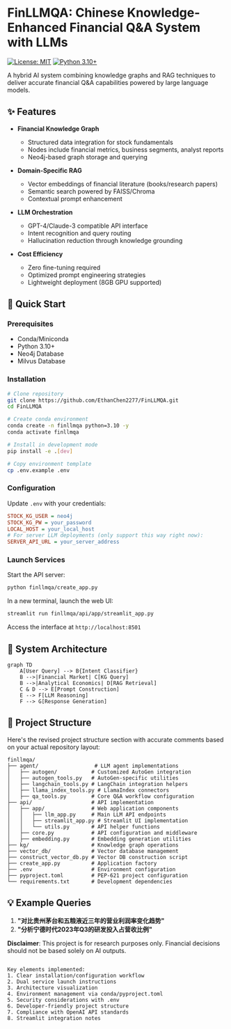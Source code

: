 # FinLLMQA: Chinese Knowledge-Enhanced Financial Q&A System with LLMs

[![License: MIT](https://img.shields.io/badge/License-MIT-yellow.svg)](https://opensource.org/licenses/MIT)
[![Python 3.10+](https://img.shields.io/badge/python-3.10+-blue.svg)](https://www.python.org/downloads/)

A hybrid AI system combining knowledge graphs and RAG techniques to deliver accurate financial Q&A capabilities powered by large language models.

## ✨ Features

- **Financial Knowledge Graph**
  - Structured data integration for stock fundamentals
  - Nodes include financial metrics, business segments, analyst reports
  - Neo4j-based graph storage and querying

- **Domain-Specific RAG**
  - Vector embeddings of financial literature (books/research papers)
  - Semantic search powered by FAISS/Chroma
  - Contextual prompt enhancement

- **LLM Orchestration**
  - GPT-4/Claude-3 compatible API interface
  - Intent recognition and query routing
  - Hallucination reduction through knowledge grounding

- **Cost Efficiency**
  - Zero fine-tuning required
  - Optimized prompt engineering strategies
  - Lightweight deployment (8GB GPU supported)

## 🚀 Quick Start

### Prerequisites
- Conda/Miniconda
- Python 3.10+
- Neo4j Database
- Milvus Database

### Installation
```bash
# Clone repository
git clone https://github.com/EthanChen2277/FinLLMQA.git
cd FinLLMQA

# Create conda environment
conda create -n finllmqa python=3.10 -y
conda activate finllmqa

# Install in development mode
pip install -e .[dev]

# Copy environment template
cp .env.example .env
```

### Configuration
Update `.env` with your credentials:
```ini
STOCK_KG_USER = neo4j
STOCK_KG_PW = your_password
LOCAL_HOST = your_local_host
# For server LLM deployments (only support this way right now):
SERVER_API_URL = your_server_address
```

### Launch Services
Start the API server:
```bash
python finllmqa/create_app.py
```

In a new terminal, launch the web UI:
```bash
streamlit run finllmqa/api/app/streamlit_app.py
```

Access the interface at `http://localhost:8501`

## 🧠 System Architecture

```mermaid
graph TD
    A[User Query] --> B{Intent Classifier}
    B -->|Financial Market| C[KG Query]
    B -->|Analytical Economics| D[RAG Retrieval]
    C & D --> E[Prompt Construction]
    E --> F[LLM Reasoning]
    F --> G[Response Generation]
```

## 📂 Project Structure
Here's the revised project structure section with accurate comments based on your actual repository layout:
```
finllmqa/
├── agent/                  # LLM agent implementations
│   ├── autogen/           # Customized AutoGen integration
│   ├── autogen_tools.py   # AutoGen-specific utilities
│   ├── langchain_tools.py # LangChain integration helpers
│   ├── llama_index_tools.py # LlamaIndex connectors
│   ├── qa_tools.py        # Core Q&A workflow configuration
├── api/                   # API implementation
│   ├── app/               # Web application components
│   │   ├── llm_app.py     # Main LLM API endpoints
│   │   ├── streamlit_app.py # Streamlit UI implementation
│   │   └── utils.py       # API helper functions
│   ├── core.py            # API configuration and middleware
│   ├── embedding.py       # Embedding generation utilities
├── kg/                    # Knowledge graph operations
├── vector_db/             # Vector database management
├── construct_vector_db.py # Vector DB construction script
├── create_app.py          # Application factory
├── .env                   # Environment configuration
├── pyproject.toml         # PEP-621 project configuration
└── requirements.txt       # Development dependencies
```

## 💡 Example Queries
1. **"对比贵州茅台和五粮液近三年的营业利润率变化趋势"**
2. **"分析宁德时代2023年Q3的研发投入占营收比例"**


**Disclaimer**: This project is for research purposes only. Financial decisions should not be based solely on AI outputs.
```

Key elements implemented:
1. Clear installation/configuration workflow
2. Dual service launch instructions
3. Architecture visualization
4. Environment management via conda/pyproject.toml
5. Security considerations with .env
6. Developer-friendly project structure
7. Compliance with OpenAI API standards
8. Streamlit integration notes
```
